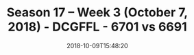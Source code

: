 ---
title: Season 17 – Week 3 (October 7, 2018) - DCGFFL - 6701 vs 6691
teams_score:
- team: 6701
  score:
- team: 6691
  score: 19
mvp: OJ (P. Orange); P. Suarez (Crimson)
game-ball: K. Richardson (P. Orange); E. Gramstad (Crimson)
season: 17
week: 3
date: '2018-10-09T15:48:20'
pageid: season-17-week-3-october-7-2018-6701-vs-6691
---